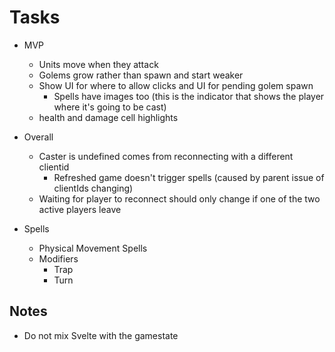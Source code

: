 # Tasks

- MVP

  - Units move when they attack
  - Golems grow rather than spawn and start weaker
  - Show UI for where to allow clicks and UI for pending golem spawn
    - Spells have images too (this is the indicator that shows the player where it's going to be cast)
  - health and damage cell highlights

- Overall

  - Caster is undefined comes from reconnecting with a different clientid
    - Refreshed game doesn't trigger spells (caused by parent issue of clientIds changing)
  - Waiting for player to reconnect should only change if one of the two active players leave

- Spells
  - Physical Movement Spells
  - Modifiers
    - Trap
    - Turn

## Notes

- Do not mix Svelte with the gamestate
